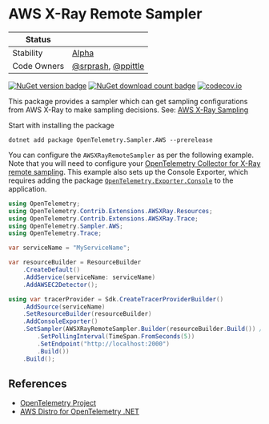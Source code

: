 # AWS X-Ray Remote Sampler

| Status      |           |
| ----------- | --------- |
| Stability   | [Alpha](../../README.md#alpha) |
| Code Owners | [@srprash](https://github.com/srprash), [@ppittle](https://github.com/ppittle) |

[![NuGet version badge](https://img.shields.io/nuget/v/OpenTelemetry.Sampler.AWS)](https://www.nuget.org/packages/OpenTelemetry.Sampler.AWS)
[![NuGet download count badge](https://img.shields.io/nuget/dt/OpenTelemetry.Sampler.AWS)](https://www.nuget.org/packages/OpenTelemetry.Sampler.AWS)
[![codecov.io](https://codecov.io/gh/open-telemetry/opentelemetry-dotnet-contrib/branch/main/graphs/badge.svg?flag=unittests-Sampler.AWS)](https://app.codecov.io/gh/open-telemetry/opentelemetry-dotnet-contrib?flags[0]=unittests-Sampler.AWS)

This package provides a sampler which can get sampling
configurations from AWS X-Ray to make sampling decisions.
See: [AWS X-Ray Sampling](https://docs.aws.amazon.com/xray/latest/devguide/xray-concepts.html#xray-concepts-sampling)

Start with installing the package

```shell
dotnet add package OpenTelemetry.Sampler.AWS --prerelease
```

You can configure the `AWSXRayRemoteSampler` as per the following example.
Note that you will need to configure your [OpenTelemetry Collector for
X-Ray remote sampling](https://aws-otel.github.io/docs/getting-started/remote-sampling).
This example also sets up the Console Exporter,
which requires adding the package [`OpenTelemetry.Exporter.Console`](https://github.com/open-telemetry/opentelemetry-dotnet/blob/main/src/OpenTelemetry.Exporter.Console/README.md)
to the application.

```csharp
using OpenTelemetry;
using OpenTelemetry.Contrib.Extensions.AWSXRay.Resources;
using OpenTelemetry.Contrib.Extensions.AWSXRay.Trace;
using OpenTelemetry.Sampler.AWS;
using OpenTelemetry.Trace;

var serviceName = "MyServiceName";

var resourceBuilder = ResourceBuilder
    .CreateDefault()
    .AddService(serviceName: serviceName)
    .AddAWSEC2Detector();

using var tracerProvider = Sdk.CreateTracerProviderBuilder()
    .AddSource(serviceName)
    .SetResourceBuilder(resourceBuilder)
    .AddConsoleExporter()
    .SetSampler(AWSXRayRemoteSampler.Builder(resourceBuilder.Build()) // you must provide a resource
        .SetPollingInterval(TimeSpan.FromSeconds(5))
        .SetEndpoint("http://localhost:2000")
        .Build())
    .Build();
```

## References

- [OpenTelemetry Project](https://opentelemetry.io/)
- [AWS Distro for OpenTelemetry .NET](https://aws-otel.github.io/docs/getting-started/dotnet-sdk)
